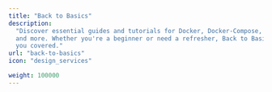 ```yaml
---
title: "Back to Basics"
description:
  "Discover essential guides and tutorials for Docker, Docker-Compose, MarkDown,
  and more. Whether you're a beginner or need a refresher, Back to Basics has
  you covered."
url: "back-to-basics"
icon: "design_services"

weight: 100000
---
```

